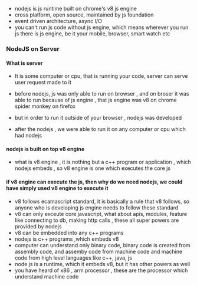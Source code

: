 - nodejs is js runtime built on chrome's v8 js engine
- cross platform, open source, maintained by js foundation
- event driven architecture, async I/O
- you can't run js code without js engine, which means wherever you run js there is js engine, be it your mobile, browser, smart watch etc


### NodeJS on Server
#### What is server
- It is some computer or cpu, that is running your code, server can serve user request made to it

- before nodejs, js was only able to run on browser , and on broser it was able to run because of js engine , that js engine was v8 on chrome spider monkey on firefox
- but in order to run it outside of your browser , nodejs was developed
- after the nodejs , we were able to run it on any computer or cpu which had nodejs

#### nodejs is built on top v8 engine 
- what is v8 engine , it is nothing but a c++ program or application , which nodejs embeds , so v8 engine is one which executes the core js

#### if v8 engine can execute the js, then why do we need nodejs, we could have simply used v8 engine to execute it
- v8 follows ecamascript standard, it is basically a rule that v8 follows, so anyone who is developing js engine needs to follow these standard
- v8 can only exceute core javascript, what about apis, modules, feature like connecting to db, making http calls , these all super powers are provided by nodejs
- v8 can be embedded into any c++ programs
- nodejs is c++ programs ,which embeds v8
- computer can understand only binary code, binary code is created from assembly code, and assemby code from machine code and machine code from high level languages like c++, java, js
- node js is a runtime, which it embeds v8, but it has other powers as well
- you have heard of x86 , arm processor , these are the processor which understand machine code
